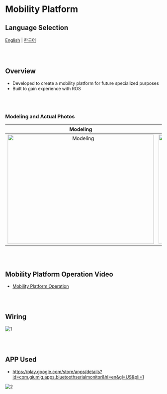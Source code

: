 # Mobility Platform

## Language Selection

[English](README.md) | [한국어](README_KR.md)

<br><br>

## Overview
- Developed to create a mobility platform for future specialized purposes
- Built to gain experience with ROS

<br><br>

### Modeling and Actual Photos

<div align="center">

  | Modeling | Actual |
  |:---:|:---:|
  | <img src="https://github.com/user-attachments/assets/20794281-a5e7-44e3-a253-2690546f93b8" width="470px" height="350px" alt="Modeling"> | <img src="https://github.com/user-attachments/assets/d027d3e9-eccb-451f-8058-05fac14c0bb8" width="300px" height="350px" alt="Installation"> |

</div>

<br><br>

## Mobility Platform Operation Video
- [Mobility Platform Operation](https://youtube.com/shorts/J9ntZ2a7qIg?feature=share)

<br><br>

## Wiring
![1](https://user-images.githubusercontent.com/57317636/209282573-1e2cab96-3a95-442c-893d-c2920c166bc0.png)

<br><br>

## APP Used

- https://play.google.com/store/apps/details?id=com.giumig.apps.bluetoothserialmonitor&hl=en&gl=US&pli=1

![2](https://user-images.githubusercontent.com/57317636/209282827-7cf5dc71-a9af-467b-a1e2-a0343d721d19.png)
